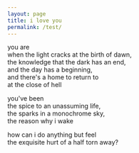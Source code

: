 ```yaml
---
layout: page
title: i love you 
permalink: /test/
---
```


you are  
when the light cracks at the birth of dawn,  
the knowledge that the dark has an end,  
and the day has a beginning,  
and there's a home to return to  
at the close of hell  

you've been  
the spice to an unassuming life,  
the sparks in a monochrome sky,  
the reason why i wake  

how can i do anything but feel  
the exquisite hurt of a half torn away?

